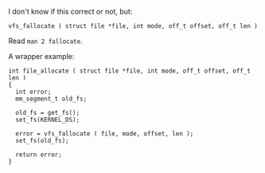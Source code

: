 I don't know if this correct or not, but:

```
vfs_fallocate ( struct file *file, int mode, off_t offset, off_t len )
```

Read `man 2 fallocate`.

A wrapper example:
```
int file_allocate ( struct file *file, int mode, off_t offset, off_t len )
{
  int error;
  mm_segment_t old_fs;

  old_fs = get_fs();
  set_fs(KERNEL_DS);

  error = vfs_fallocate ( file, mode, offset, len ); 
  set_fs(old_fs);

  return error;
}
```